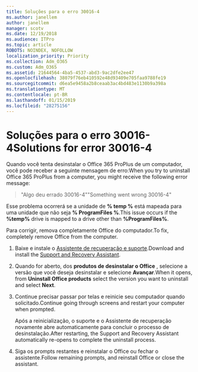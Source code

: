 ```yaml
---
title: Soluções para o erro 30016-4
ms.author: janellem
author: janellem
manager: scotv
ms.date: 12/19/2018
ms.audience: ITPro
ms.topic: article
ROBOTS: NOINDEX, NOFOLLOW
localization_priority: Priority
ms.collection: Adm_O365
ms.custom: Adm_O365
ms.assetid: 21644564-4ba5-4537-abd3-9ac2dfe2ee47
ms.openlocfilehash: 38079f76eb410592e48d93409e705faa9788fe19
ms.sourcegitcommit: d6ea5e9458a2b8ceaab3ac4bd483e1130b9a398a
ms.translationtype: MT
ms.contentlocale: pt-BR
ms.lasthandoff: 01/15/2019
ms.locfileid: "28275156"
---
```

# <a name="solutions-for-error-30016-4"></a><span data-ttu-id="64ab3-102">Soluções para o erro 30016-4</span><span class="sxs-lookup"><span data-stu-id="64ab3-102">Solutions for error 30016-4</span></span>

<span data-ttu-id="64ab3-103">Quando você tenta desinstalar o Office 365 ProPlus de um computador, você pode receber a seguinte mensagem de erro:</span><span class="sxs-lookup"><span data-stu-id="64ab3-103">When you try to uninstall Office 365 ProPlus from a computer, you might receive the following error message:</span></span>
  
> <span data-ttu-id="64ab3-104">"Algo deu errado 30016-4"</span><span class="sxs-lookup"><span data-stu-id="64ab3-104">"Something went wrong 30016-4"</span></span>
    
<span data-ttu-id="64ab3-105">Esse problema ocorrerá se a unidade de **% temp %** está mapeada para uma unidade que não seja **% ProgramFiles %**.</span><span class="sxs-lookup"><span data-stu-id="64ab3-105">This issue occurs if the **%temp%** drive is mapped to a drive other than **%ProgramFiles%**.</span></span> 
  
<span data-ttu-id="64ab3-106">Para corrigir, remova completamente Office do computador.</span><span class="sxs-lookup"><span data-stu-id="64ab3-106">To fix, completely remove Office from the computer.</span></span>
  
1. <span data-ttu-id="64ab3-107">Baixe e instale o [Assistente de recuperação e suporte](https://aka.ms/SARA-OfficeUninstall-Alchemy).</span><span class="sxs-lookup"><span data-stu-id="64ab3-107">Download and install the [Support and Recovery Assistant](https://aka.ms/SARA-OfficeUninstall-Alchemy).</span></span>
    
2. <span data-ttu-id="64ab3-108">Quando for aberto, dos **produtos de desinstalar o Office** , selecione a versão que você deseja desinstalar e selecione **Avançar**.</span><span class="sxs-lookup"><span data-stu-id="64ab3-108">When it opens, from **Uninstall Office products** select the version you want to uninstall and select **Next**.</span></span> 
    
3. <span data-ttu-id="64ab3-109">Continue precisar passar por telas e reinicie seu computador quando solicitado.</span><span class="sxs-lookup"><span data-stu-id="64ab3-109">Continue going through screens and restart your computer when prompted.</span></span>
    
    <span data-ttu-id="64ab3-110">Após a reinicialização, o suporte e o Assistente de recuperação novamente abre automaticamente para concluir o processo de desinstalação.</span><span class="sxs-lookup"><span data-stu-id="64ab3-110">After restarting, the Support and Recovery Assistant automatically re-opens to complete the uninstall process.</span></span>
    
4. <span data-ttu-id="64ab3-111">Siga os prompts restantes e reinstalar o Office ou fechar o assistente.</span><span class="sxs-lookup"><span data-stu-id="64ab3-111">Follow remaining prompts, and reinstall Office or close the assistant.</span></span>
    

